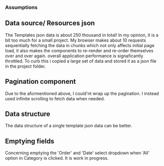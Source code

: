### Assumptions 

## Data source/ Resources json
  The Templates json data is about 250 thousand in total! In my opinion, it is a bit too much for 
  a small project. My browser makes about 10 requests sequentially fetching the data in chunks which
  not only affects initial page load, it also makes the components to re-render and re-order themselves over and over again. overall application performance is signaficantly throttled.
    To curb this i copied a large set of data and stored it as a json file in the project folder. 

## Pagination component
  Due to the aformentioned above, I could'nt wrap up the pagination. I instead used infinite scrolling
  to fetch data when needed.

## Data structure
  The data structure of a single template json data can be better.

## Emptying fields
  Concerning emptying the 'Order' and 'Date' select dropdown when 'All' option in Category is clicked.
  It is work in progress.



